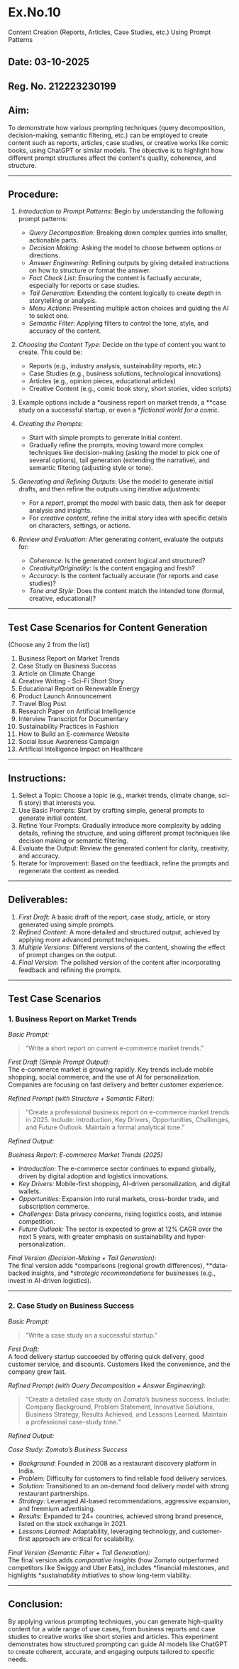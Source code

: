 # Ex.No.10  
Content Creation (Reports, Articles, Case Studies, etc.) Using Prompt Patterns  

## Date:  03-10-2025
## Reg. No.  212223230199

## Aim:  
To demonstrate how various prompting techniques (query decomposition, decision-making, semantic filtering, etc.) can be employed to create content such as reports, articles, case studies, or creative works like comic books, using ChatGPT or similar models. The objective is to highlight how different prompt structures affect the content's quality, coherence, and structure.  

---

## Procedure:  
1. *Introduction to Prompt Patterns*: Begin by understanding the following prompt patterns:  
   - *Query Decomposition*: Breaking down complex queries into smaller, actionable parts.  
   - *Decision Making*: Asking the model to choose between options or directions.  
   - *Answer Engineering*: Refining outputs by giving detailed instructions on how to structure or format the answer.  
   - *Fact Check List*: Ensuring the content is factually accurate, especially for reports or case studies.  
   - *Tail Generation*: Extending the content logically to create depth in storytelling or analysis.  
   - *Menu Actions*: Presenting multiple action choices and guiding the AI to select one.  
   - *Semantic Filter*: Applying filters to control the tone, style, and accuracy of the content.  

2. *Choosing the Content Type*: Decide on the type of content you want to create. This could be:  
   - Reports (e.g., industry analysis, sustainability reports, etc.)  
   - Case Studies (e.g., business solutions, technological innovations)  
   - Articles (e.g., opinion pieces, educational articles)  
   - Creative Content (e.g., comic book story, short stories, video scripts)  

3. Example options include a *business report on market trends, a **case study on a successful startup, or even a **fictional world for a comic*.  

4. *Creating the Prompts*:  
   - Start with simple prompts to generate initial content.  
   - Gradually refine the prompts, moving toward more complex techniques like decision-making (asking the model to pick one of several options), tail generation (extending the narrative), and semantic filtering (adjusting style or tone).  

5. *Generating and Refining Outputs*: Use the model to generate initial drafts, and then refine the outputs using iterative adjustments:  
   - For a *report*, prompt the model with basic data, then ask for deeper analysis and insights.  
   - For *creative content*, refine the initial story idea with specific details on characters, settings, or actions.  

6. *Review and Evaluation*: After generating content, evaluate the outputs for:  
   - *Coherence*: Is the generated content logical and structured?  
   - *Creativity/Originality*: Is the content engaging and fresh?  
   - *Accuracy*: Is the content factually accurate (for reports and case studies)?  
   - *Tone and Style*: Does the content match the intended tone (formal, creative, educational)?  

---

## Test Case Scenarios for Content Generation  
(Choose any 2 from the list)  

1. Business Report on Market Trends  
2. Case Study on Business Success  
3. Article on Climate Change  
4. Creative Writing - Sci-Fi Short Story  
5. Educational Report on Renewable Energy  
6. Product Launch Announcement  
7. Travel Blog Post  
8. Research Paper on Artificial Intelligence  
9. Interview Transcript for Documentary  
10. Sustainability Practices in Fashion  
11. How to Build an E-commerce Website  
12. Social Issue Awareness Campaign  
13. Artificial Intelligence Impact on Healthcare  

---

## Instructions:  
1. Select a Topic: Choose a topic (e.g., market trends, climate change, sci-fi story) that interests you.  
2. Use Basic Prompts: Start by crafting simple, general prompts to generate initial content.  
3. Refine Your Prompts: Gradually introduce more complexity by adding details, refining the structure, and using different prompt techniques like decision making or semantic filtering.  
4. Evaluate the Output: Review the generated content for clarity, creativity, and accuracy.  
5. Iterate for Improvement: Based on the feedback, refine the prompts and regenerate the content as needed.  

---

## Deliverables:  
1. *First Draft*: A basic draft of the report, case study, article, or story generated using simple prompts.  
2. *Refined Content*: A more detailed and structured output, achieved by applying more advanced prompt techniques.  
3. *Multiple Versions*: Different versions of the content, showing the effect of prompt changes on the output.  
4. *Final Version*: The polished version of the content after incorporating feedback and refining the prompts.  

---

## Test Case Scenarios  

### 1. Business Report on Market Trends  

*Basic Prompt:*  
> “Write a short report on current e-commerce market trends.”  

*First Draft (Simple Prompt Output):*  
The e-commerce market is growing rapidly. Key trends include mobile shopping, social commerce, and the use of AI for personalization. Companies are focusing on fast delivery and better customer experience.  

*Refined Prompt (with Structure + Semantic Filter):*  
> “Create a professional business report on e-commerce market trends in 2025. Include: Introduction, Key Drivers, Opportunities, Challenges, and Future Outlook. Maintain a formal analytical tone.”  

*Refined Output:*  

*Business Report: E-commerce Market Trends (2025)*  
- *Introduction:* The e-commerce sector continues to expand globally, driven by digital adoption and logistics innovations.  
- *Key Drivers:* Mobile-first shopping, AI-driven personalization, and digital wallets.  
- *Opportunities:* Expansion into rural markets, cross-border trade, and subscription commerce.  
- *Challenges:* Data privacy concerns, rising logistics costs, and intense competition.  
- *Future Outlook:* The sector is expected to grow at 12% CAGR over the next 5 years, with greater emphasis on sustainability and hyper-personalization.  

*Final Version (Decision-Making + Tail Generation):*  
The final version adds *comparisons (regional growth differences), **data-backed insights, and **strategic recommendations* for businesses (e.g., invest in AI-driven logistics).  

---

### 2. Case Study on Business Success  

*Basic Prompt:*  
> “Write a case study on a successful startup.”  

*First Draft:*  
A food delivery startup succeeded by offering quick delivery, good customer service, and discounts. Customers liked the convenience, and the company grew fast.  

*Refined Prompt (with Query Decomposition + Answer Engineering):*  
> “Create a detailed case study on Zomato’s business success. Include: Company Background, Problem Statement, Innovative Solutions, Business Strategy, Results Achieved, and Lessons Learned. Maintain a professional case-study tone.”  

*Refined Output:*  

*Case Study: Zomato’s Business Success*  
- *Background:* Founded in 2008 as a restaurant discovery platform in India.  
- *Problem:* Difficulty for customers to find reliable food delivery services.  
- *Solution:* Transitioned to an on-demand food delivery model with strong restaurant partnerships.  
- *Strategy:* Leveraged AI-based recommendations, aggressive expansion, and freemium advertising.  
- *Results:* Expanded to 24+ countries, achieved strong brand presence, listed on the stock exchange in 2021.  
- *Lessons Learned:* Adaptability, leveraging technology, and customer-first approach are critical for scalability.  

*Final Version (Semantic Filter + Tail Generation):*  
The final version adds *comparative insights* (how Zomato outperformed competitors like Swiggy and Uber Eats), includes *financial milestones, and highlights **sustainability initiatives* to show long-term viability.  

---

## Conclusion:  
By applying various prompting techniques, you can generate high-quality content for a wide range of use cases, from business reports and case studies to creative works like short stories and articles. This experiment demonstrates how structured prompting can guide AI models like ChatGPT to create coherent, accurate, and engaging outputs tailored to specific needs.

